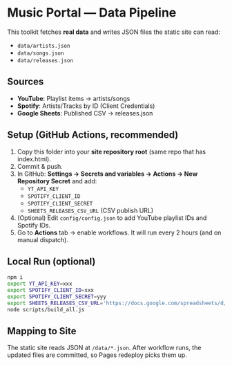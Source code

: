 
# Music Portal — Data Pipeline

This toolkit fetches **real data** and writes JSON files the static site can read:
- `data/artists.json`
- `data/songs.json`
- `data/releases.json`

## Sources
- **YouTube**: Playlist items → artists/songs
- **Spotify**: Artists/Tracks by ID (Client Credentials)
- **Google Sheets**: Published CSV → releases.json

## Setup (GitHub Actions, recommended)
1. Copy this folder into your **site repository root** (same repo that has index.html).
2. Commit & push.
3. In GitHub: **Settings → Secrets and variables → Actions → New Repository Secret** and add:
   - `YT_API_KEY`
   - `SPOTIFY_CLIENT_ID`
   - `SPOTIFY_CLIENT_SECRET`
   - `SHEETS_RELEASES_CSV_URL` (CSV publish URL)
4. (Optional) Edit `config/config.json` to add YouTube playlist IDs and Spotify IDs.
5. Go to **Actions** tab → enable workflows. It will run every 2 hours (and on manual dispatch).

## Local Run (optional)
```bash
npm i
export YT_API_KEY=xxx
export SPOTIFY_CLIENT_ID=xxx
export SPOTIFY_CLIENT_SECRET=yyy
export SHEETS_RELEASES_CSV_URL='https://docs.google.com/spreadsheets/d/.../export?format=csv'
node scripts/build_all.js
```

## Mapping to Site
The static site reads JSON at `/data/*.json`. After workflow runs, the updated files are committed, so Pages redeploy picks them up.
